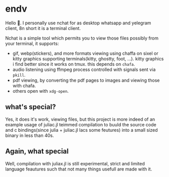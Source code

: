 # endv
Hello 👋. I personally use nchat for as desktop whatsapp and yelegram client, 8n short it is a terminal client.

Nchat is a simple tool which permits you to view those files possibly from your terminal, it supports:
- gif, webp(stickers), and more formats viewing using chaffa on sixel or kitty graphics supporting terminals(kitty, ghostty, foot, ...). kitty graphics i find better since it works on tmux. this depends on `chafa`.
- audio listening using ffmpeg process controlled with signals sent via `pkill`.
- pdf viewing, by converting the pdf pages to images and viewing those with chafa.
- others open with `xdg-open`.

## what's special?
Yes, it does it's work, viewing files, but this project is more indeed of an example usage of juliac.jl teimmed compilation to buuld the source code and c bindings(since julia + juliac.jl lacs some feutures) into a small sized binary in less than 40s.

## Again, what special

Well, compilation with juliax.jl is still experimental, strict and limited language feautures such that not many things usefull are made with it.
